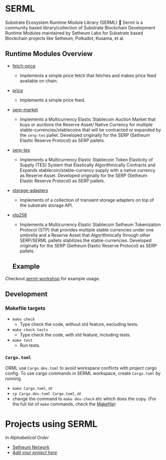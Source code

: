 # SERML
Substrate Ecosystem Runtime Module Library (SERML) 🚀
Serml is a community based library/collection of Substrate Blockchain Development Runtime Modules maintained by Setheum Labs for Subatrate based Blockchain projects like Setheum, Polkadot, Kusama, et al.

## Runtime Modules Overview

- [fetch-price](./fetch-price)
    - Implements a simple  price fetch that fetches and makes price feed available on chain.
- [price](./price)
	- Implements a simple price feed.
- [serp-market](./serp-market)
    - Implements a Multicurrency Elastic Stablecoin Auction Market that buys or auctions the Reserve Asset/ Native Currency for multiple stable-currencies/stablecoins that will be contracted or expanded by the `serp-tes` pallet. Developed originally for the SERP (Setheum Elastic Reserve Protocol) as SERP pallets.
- [serp-tes](./serp-tes)
	- Implements a Multicurrency Elastic Stablecoin Token Elasticity of Supply (TES) System that Elastically Algorithmically Contracts and Expands stablecoin/stable-currency supply with a native currency as Reserve Asset. Developed originally for the SERP (Setheum Elastic Reserve Protocol) as SERP pallets.
- [storage-adapters](./storage-adapters)
    - Implements of a collection of transient storage adapters on top of the substrate storage API.
- [stp258](./stp258)
    - Implements a Multicurrency Elastic Stablecoin Setheum Tokenization Protocol (STP) that provides multiple stable currencies under one umbrella and a Reserve Asset that Algorithmically through other SERP/SERML pallets stabilizes the stable-currencies. Developed originally for the SERP (Setheum Elastic Reserve Protocol) as SERP pallets.

    ## Example

Checkout [serml-workshop](https://github.com/Setheum-Labs/serml-workshop) for example usage.

## Development

### Makefile targets

- `make check`
	- Type check the code, without std feature, excluding tests.
- `make check-tests`
	- Type check the code, with std feature, including tests.
- `make test`
	- Run tests.

### `Cargo.toml`

ORML use `Cargo.dev.toml` to avoid workspace conflicts with project cargo config. To use cargo commands in SERML workspace, create `Cargo.toml` by running

- `make Cargo.toml`, or
- `cp Cargo.dev.toml Cargo.toml`, or
- change the command to `make dev-check` etc which does the copy. (For the full list of `make` commands, check the [Makefile](./Makefile))

# Projects using SERML

_In Alphabetical Order_

- [Setheum Network](https://github.com/Setheum-Labs/Setheum)
- [_Add your project here_](https://github.com/Setheum-Labs/SERML/edit/main/README.md)
